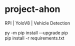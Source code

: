 # project-ahon
RPI | YoloV8 | Vehicle Detection

py -m pip install --upgrade pip \
pip install -r requirements.txt